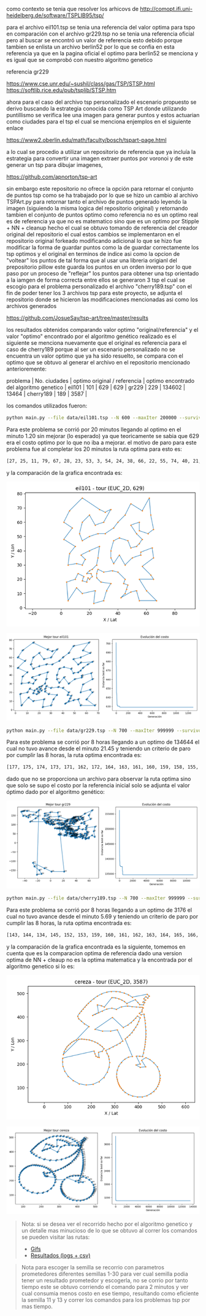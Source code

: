 como contexto se tenia que resolver los arhicovs de <http://comopt.ifi.uni-heidelberg.de/software/TSPLIB95/tsp/>

para el archivo eil101.tsp se tenia una referencia del valor optima para tspo en comparación con el archivo gr229.tsp no se tenia una referencia oficial pero al buscar se encontró un valor de referencia esto debido porque tambien se enlista un archivo berlin52 por lo que se confia en esta referencia ya que en la pagina oficial el optimo para berlin52 se menciona y es igual que se comprobó con nuestro algoritmo genetico

referencia gr229

<https://www.cse.unr.edu/~sushil/class/gas/TSP/STSP.html>
<https://softlib.rice.edu/pub/tsplib/STSP.htm>

ahora para el caso del archivo tsp personalizado el escenario propuesto se derivo buscando la estrategia conocida como TSP Art donde utilizando puntillismo se verifica lee una imagen para generar puntos y estos actuarian como ciudades para el tsp el cual se menciona enjemplos en el siguiente enlace

<https://www2.oberlin.edu/math/faculty/bosch/tspart-page.html>

a lo cual se procedio a utilizar un repositorio de referencia que ya incluía la estrategia para convertir una imagen extraer puntos por voronoi y de este generar un tsp para dibujar imagenes,

<https://github.com/apnorton/tsp-art>

sin embargo este repositorio no ofrece la opción para retornar el conjunto de puntos tsp como se ha trabajado por lo que se hizo un cambio al archivo TSPArt.py para retornar tanto el archivo de puntos generado leyendo la imagen (siguiendo la misma logica del repositorio original) y retornando tambien el conjunto de puntos optimo como referencia no es un optimo real es de referencia ya que no es matematico sino que es un optimo por Stipple + NN + cleanup hecho el cual se obtuvo tomando de referencia del creador original del repositorio el cual estos cambios se implementaron en el repositorio original forkeado modificando adicional lo que se hizo fue modificar la forma de guardar puntos como la de guardar correctamente los tsp optimos y el original en terminos de indice asi como la opcion de "voltear" los puntos de tal forma que al usar una libreria origianl del prepositorio pillow este guarda los puntos en un orden inverso por lo que paso por un proceso de "reflejar" los puntos para obtener una tsp orientado a la iamgen de forma correcta entre ellos se generaron 3 tsp el cual se escogio para el problema personalizado el archivo "cherry189.tsp" con el fin de poder tener los 3 archivos tsp para este proyecto, se adjunta el repositorio donde se hicieron las modificaciones mencionadas asi como los archivos generados

<https://github.com/JosueSay/tsp-art/tree/master/results>

los resultados obtenidos comparando valor optimo "original/referencia" y el valor "optimo" encontrado por el algoritmo genético realizado es el siguiente se menciona nuevamente que el original es referencia para el caso de cherry189 porque al ser un escenario personalizado no se encuentra un valor optimo que ya ha sido resuelto, se compara con el optimo que se obtuvo al generar el archivo en el repositorio mencionado anterioremente:

problema | No. ciudades |  optimo original / referencia | optimo encontrado del algoritmo genetico |
eil101   | 101 | 629 | 629 |
gr229   | 229 | 134602 | 13464 |
cherry189   | 189 | 3587 |

los comandos utilizados fueron:

```bash
python main.py --file data/eil101.tsp --N 600 --maxIter 200000 --survivors 0.15 --crossover 0.65 --mutation 0.20 --pc 1.0 --pm -1 --elitism 0.02 --k 3 --scx --twoOptProb 0.25 --stall 3000 --timeLimit 1200 --seed 11 --record --framesDir logs/eil101/frames --gifOut logs/eil101/eil101_tsp_optimal.gif --csv logs/eil101/eil101_seed11.csv --eaxFrac 0.15 --edgeLambda 0.15 --edgeTopFrac 0.30 --edgeFreqPeriod 200 --assortative --mem3OptSteps 4 --speciesPeriod 800 --speciesThresh 0.35 --speciesCullFrac 0.20 --catastropheFrac 0.20
```

Para este problema se corrió por 20 minutos llegando al optimo en el minuto 1.20 sin mejorar (lo esperado) ya que teoricamente se sabia que 629 era el costo optimo por lo que no iba a mejorar. el motivo de paro para este problema fue al completar los 20 minutos la ruta optima para esto es:

```bash
[27, 25, 11, 79, 67, 28, 23, 53, 3, 54, 24, 38, 66, 22, 55, 74, 40, 21, 73, 71, 72, 20, 39, 57, 12, 93, 94, 96, 86, 1, 56, 14, 42, 41, 13, 43, 37, 85, 15, 60, 84, 90, 99, 36, 97, 92, 91, 58, 98, 95, 5, 88, 51, 17, 82, 59, 4, 83, 16, 44, 7, 45, 46, 35, 48, 63, 62, 89, 31, 9, 61, 10, 18, 47, 81, 6, 87, 30, 69, 29, 19, 65, 64, 70, 34, 8, 50, 32, 80, 33, 77, 78, 2, 76, 75, 49, 0, 68, 26, 100, 52]
```

y la comparación de la grafica encontrada es:

![TSP Óptimo Eil101 Teórico](../images/optimo_ref/eil101_optimo_ref.png)

![TSP Óptimo Eil101 GA](../images/optimo_ga/eil101_seed11_optimo.png)

```bash
python main.py --file data/gr229.tsp --N 700 --maxIter 999999 --survivors 0.15 --crossover 0.55 --mutation 0.30 --pc 0.95 --pm -1 --elitism 0.02 --k 3 --scx --twoOptProb 0.15 --stall 999999 --timeLimit 28800 --seed 13 --record --framesDir logs/gr229/frames --gifOut logs/gr229/gr229_tsp_optimal.gif --csv logs/gr229/gr229_seed13.csv --eaxFrac 0.20 --edgeLambda 0.10 --edgeTopFrac 0.25 --edgeFreqPeriod 250 --mem3OptSteps 4 --speciesPeriod 700 --speciesThresh 0.38 --speciesCullFrac 0.25 --catastropheFrac 0.25
```

Para este problema se corrió por 8 horas llegando a un optimo de 134644 el cual no tuvo avance desde el minuto 21.45 y teniendo un criterio de paro por cumplir las 8 horas, la ruta optima encontrada es:

```bash
[177, 175, 174, 173, 171, 162, 172, 164, 163, 161, 160, 159, 158, 155, 156, 157, 203, 149, 154, 150, 153, 152, 151, 140, 139, 138, 141, 142, 143, 144, 145, 146, 147, 148, 204, 211, 210, 209, 208, 205, 206, 207, 212, 213, 214, 215, 219, 218, 216, 217, 226, 227, 228, 225, 224, 223, 222, 221, 220, 201, 202, 200, 199, 198, 197, 196, 186, 195, 194, 193, 191, 192, 190, 189, 188, 187, 49, 183, 45, 47, 46, 48, 43, 42, 44, 41, 40, 39, 38, 31, 30, 28, 27, 0, 1, 2, 3, 4, 5, 6, 7, 8, 9, 10, 18, 50, 51, 52, 54, 53, 57, 58, 59, 60, 61, 63, 64, 65, 62, 66, 67, 68, 70, 69, 71, 72, 77, 76, 75, 74, 73, 90, 89, 78, 79, 87, 88, 85, 84, 24, 83, 86, 80, 81, 82, 56, 55, 23, 22, 21, 20, 19, 17, 16, 15, 11, 12, 13, 14, 25, 26, 29, 32, 33, 37, 165, 124, 123, 109, 108, 107, 103, 104, 106, 105, 98, 97, 96, 95, 94, 36, 34, 35, 91, 92, 93, 99, 100, 101, 102, 111, 114, 117, 118, 120, 121, 122, 119, 115, 112, 116, 113, 110, 125, 126, 127, 128, 129, 130, 131, 137, 136, 135, 134, 133, 132, 170, 169, 168, 166, 167, 176, 178, 180, 179, 181, 182, 184, 185]
```

dado que no se proporciona un archivo para observar la ruta optima sino que solo se supo el costo por la referencia inicial solo se adjunta el valor óptimo dado por el algoritmo genético:

![TSP Óptimo Gr229 GA](../images/optimo_ga/gr229_seed13_optimo.png)

```bash
python main.py --file data/cherry189.tsp --N 700 --maxIter 999999 --survivors 0.15 --crossover 0.55 --mutation 0.30 --pc 0.95 --pm -1 --elitism 0.02 --k 3 --scx --twoOptProb 0.15 --stall 999999 --timeLimit 28800 --seed 13 --record --framesDir logs/chery189/frames --gifOut logs/chery189/chery189_tsp_optimal.gif --csv logs/chery189/chery189_seed13.csv --eaxFrac 0.20 --edgeLambda 0.10 --edgeTopFrac 0.25 --edgeFreqPeriod 250 --mem3OptSteps 4 --speciesPeriod 700 --speciesThresh 0.38 --speciesCullFrac 0.25 --catastropheFrac 0.25
```

Para este problema se corrió por 8 horas llegando a un optimo de 3176 el cual no tuvo avance desde el minuto 5.69 y teniendo un criterio de paro por cumplir las 8 horas, la ruta optima encontrada es:

```bash
[143, 144, 134, 145, 152, 153, 159, 160, 161, 162, 163, 164, 165, 166, 167, 168, 169, 154, 155, 140, 128, 118, 115, 109, 133, 135, 176, 141, 146, 156, 175, 177, 182, 185, 186, 187, 188, 183, 184, 180, 181, 179, 178, 170, 147, 136, 122, 110, 103, 98, 93, 97, 92, 91, 89, 88, 87, 86, 85, 81, 90, 96, 69, 70, 71, 51, 48, 44, 37, 15, 12, 9, 5, 3, 2, 1, 0, 4, 7, 6, 8, 10, 11, 13, 14, 16, 25, 27, 29, 30, 36, 42, 45, 53, 54, 61, 60, 55, 40, 43, 46, 47, 50, 68, 67, 65, 63, 64, 75, 80, 100, 102, 108, 107, 114, 117, 127, 126, 132, 131, 139, 130, 125, 121, 116, 113, 112, 84, 74, 62, 35, 24, 21, 20, 18, 17, 19, 23, 22, 26, 28, 32, 31, 33, 38, 56, 66, 73, 79, 82, 104, 111, 119, 123, 105, 101, 99, 94, 76, 72, 77, 58, 57, 52, 49, 34, 39, 41, 59, 78, 83, 95, 106, 120, 124, 138, 137, 129, 148, 157, 173, 174, 171, 172, 158, 149, 150, 142, 151]
```

y la comparación de la grafica encontrada es la siguiente, tomemos en cuenta que es la comparacion optima de referencia dado una version optima de NN + cleaup no es la optima matematica y la encontrada por el algoritmo genetico si lo es:

![TSP Óptimo Cherry189 Teórico](../images/optimo_ref/cherry189_optimo_ref.png)

![TSP Óptimo Cherry189 GA](../images/optimo_ga/cherry189_seed13_optimo.png)

> Nota: si se desea ver el recorrido hecho por el algoritmo genetico y un detalle mas minucioso de lo que se obtuvo al correr los comandos se pueden visitar las rutas:
>
> - [Gifs](https://github.com/JosueSay/labs-ms/tree/main/Proyectos/p1/images/gifs)
> - [Resultados (logs + csv)](https://github.com/JosueSay/labs-ms/tree/main/Proyectos/p1/results/ga)

> Nota para escoger la semilla se recorrio con parametros prometedores diferentes semillas 1-30 para ver cual semilla podia tener un resultado prometedor y escogerla, no se corrio por tanto tiempo este se obtuvo corriendo el comando  para 2 minutos y ver cual consumia menos costo en ese tiempo, resultando como eficiente la semilla 11 y 13 y correr los comandos para los problemas tsp por mas tiempo.
